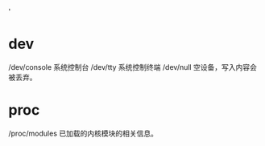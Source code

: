 '

dev
===

/dev/console 系统控制台
/dev/tty    系统控制终端
/dev/null   空设备，写入内容会被丢弃。

proc
====


/proc/modules 已加载的内核模块的相关信息。